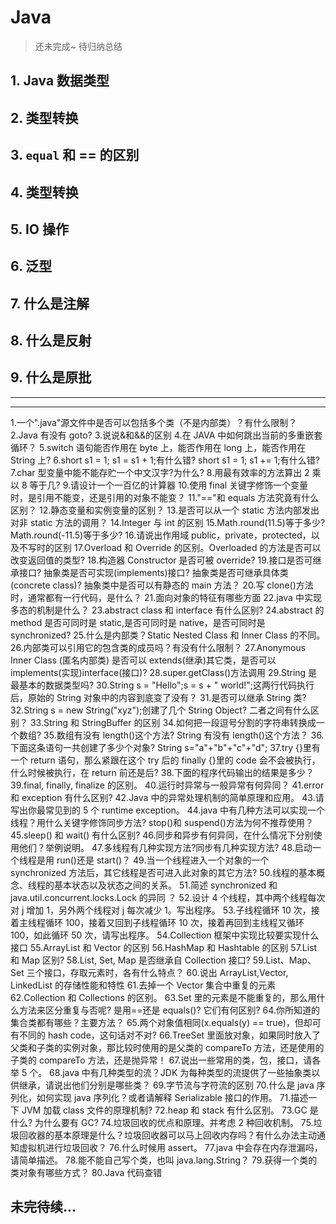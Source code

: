 # Java

> 还未完成~ 待归纳总结

## 1. Java 数据类型

## 2. 类型转换

## 3. `equal` 和 == 的区别

## 4. 类型转换

## 5. IO 操作

## 6. 泛型

## 7. 什么是注解

## 8. 什么是反射

## 9. 什么是原批

---

<!-- # 多线程

## 1 如何打破线程池先放队列再扩容的逻辑，有什么框架实现了

## 2.synchronized 和 ReentranLock 区别

## 3.synchronized 如何实现等待唤醒

## 4. ReentranLock 用了 Unsafe 类的哪个方法 -->

---

1.一个".java"源文件中是否可以包括多个类（不是内部类）？有什么限制？
2.Java 有没有 goto? 3.说说&和&&的区别 4.在 JAVA 中如何跳出当前的多重嵌套循环？
5.switch 语句能否作用在 byte 上，能否作用在 long 上，能否作用在 String 上?
6.short s1 = 1; s1 = s1 + 1;有什么错? short s1 = 1; s1 += 1;有什么错?
7.char 型变量中能不能存贮一个中文汉字?为什么? 8.用最有效率的方法算出 2 乘以 8 等于几? 9.请设计一个一百亿的计算器 10.使用 final 关键字修饰一个变量时，是引用不能变，还是引用的对象不能变？
11."=="和 equals 方法究竟有什么区别？ 12.静态变量和实例变量的区别？ 13.是否可以从一个 static 方法内部发出对非 static 方法的调用？
14.Integer 与 int 的区别
15.Math.round(11.5)等于多少? Math.round(-11.5)等于多少? 16.请说出作用域 public，private，protected，以及不写时的区别
17.Overload 和 Override 的区别。Overloaded 的方法是否可以改变返回值的类型? 18.构造器 Constructor 是否可被 override? 19.接口是否可继承接口? 抽象类是否可实现(implements)接口? 抽象类是否可继承具体类(concrete class)? 抽象类中是否可以有静态的 main 方法？ 20.写 clone()方法时，通常都有一行代码，是什么？ 21.面向对象的特征有哪些方面
22.java 中实现多态的机制是什么？
23.abstract class 和 interface 有什么区别?
24.abstract 的 method 是否可同时是 static,是否可同时是 native，是否可同时是 synchronized? 25.什么是内部类？Static Nested Class 和 Inner Class 的不同。 26.内部类可以引用它的包含类的成员吗？有没有什么限制？
27.Anonymous Inner Class (匿名内部类) 是否可以 extends(继承)其它类，是否可以 implements(实现)interface(接口)?
28.super.getClass()方法调用
29.String 是最基本的数据类型吗?
30.String s = "Hello";s = s + " world!";这两行代码执行后，原始的 String 对象中的内容到底变了没有？ 31.是否可以继承 String 类?
32.String s = new String("xyz");创建了几个 String Object? 二者之间有什么区别？
33.String 和 StringBuffer 的区别 34.如何把一段逗号分割的字符串转换成一个数组? 35.数组有没有 length()这个方法? String 有没有 length()这个方法？ 36.下面这条语句一共创建了多少个对象? String s="a"+"b"+"c"+"d";
37.try {}里有一个 return 语句，那么紧跟在这个 try 后的 finally {}里的 code 会不会被执行，什么时候被执行，在 return 前还是后? 38.下面的程序代码输出的结果是多少？
39.final, finally, finalize 的区别。 40.运行时异常与一般异常有何异同？
41.error 和 exception 有什么区别?
42.Java 中的异常处理机制的简单原理和应用。 43.请写出你最常见到的 5 个 runtime exception。
44.java 中有几种方法可以实现一个线程？用什么关键字修饰同步方法? stop()和 suspend()方法为何不推荐使用？
45.sleep() 和 wait() 有什么区别? 46.同步和异步有何异同，在什么情况下分别使用他们？举例说明。 47.多线程有几种实现方法?同步有几种实现方法? 48.启动一个线程是用 run()还是 start()？ 49.当一个线程进入一个对象的一个 synchronized 方法后，其它线程是否可进入此对象的其它方法? 50.线程的基本概念、线程的基本状态以及状态之间的关系。 51.简述 synchronized 和 java.util.concurrent.locks.Lock 的异同 ？ 52.设计 4 个线程，其中两个线程每次对 j 增加 1，另外两个线程对 j 每次减少 1。写出程序。 53.子线程循环 10 次，接着主线程循环 100，接着又回到子线程循环 10 次，接着再回到主线程又循环 100，如此循环 50 次，请写出程序。
54.Collection 框架中实现比较要实现什么接口
55.ArrayList 和 Vector 的区别
56.HashMap 和 Hashtable 的区别
57.List 和 Map 区别?
58.List, Set, Map 是否继承自 Collection 接口?
59.List、Map、Set 三个接口，存取元素时，各有什么特点？ 60.说出 ArrayList,Vector, LinkedList 的存储性能和特性 61.去掉一个 Vector 集合中重复的元素
62.Collection 和 Collections 的区别。
63.Set 里的元素是不能重复的，那么用什么方法来区分重复与否呢? 是用==还是 equals()? 它们有何区别? 64.你所知道的集合类都有哪些？主要方法？ 65.两个对象值相同(x.equals(y) == true)，但却可有不同的 hash code，这句话对不对?
66.TreeSet 里面放对象，如果同时放入了父类和子类的实例对象，那比较时使用的是父类的 compareTo 方法，还是使用的子类的 compareTo 方法，还是抛异常！ 67.说出一些常用的类，包，接口，请各举 5 个。
68.java 中有几种类型的流？JDK 为每种类型的流提供了一些抽象类以供继承，请说出他们分别是哪些类？ 69.字节流与字符流的区别 70.什么是 java 序列化，如何实现 java 序列化？或者请解释 Serializable 接口的作用。 71.描述一下 JVM 加载 class 文件的原理机制?
72.heap 和 stack 有什么区别。
73.GC 是什么? 为什么要有 GC? 74.垃圾回收的优点和原理。并考虑 2 种回收机制。 75.垃圾回收器的基本原理是什么？垃圾回收器可以马上回收内存吗？有什么办法主动通知虚拟机进行垃圾回收？ 76.什么时候用 assert。
77.java 中会存在内存泄漏吗，请简单描述。 78.能不能自己写个类，也叫 java.lang.String？ 79.获得一个类的类对象有哪些方式？
80.Java 代码查错

## 未完待续...
